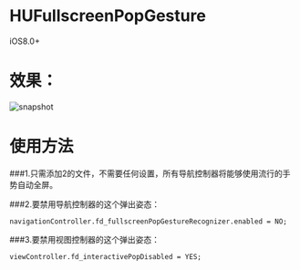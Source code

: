 # HUFullscreenPopGesture
iOS8.0+
# 效果：

![snapshot](https://raw.githubusercontent.com/forkingdog/FDFullscreenPopGesture/master/Snapshots/snapshot0.gif)


# 使用方法

###1.只需添加2的文件，不需要任何设置，所有导航控制器将能够使用流行的手势自动全屏。


###2.要禁用导航控制器的这个弹出姿态：


    navigationController.fd_fullscreenPopGestureRecognizer.enabled = NO;

###3.要禁用视图控制器的这个弹出姿态：

    viewController.fd_interactivePopDisabled = YES;


